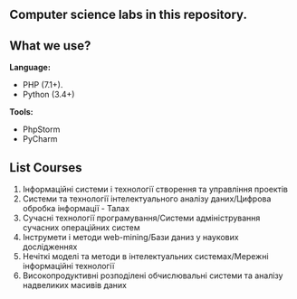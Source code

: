 Computer science labs in this repository.
-

What we use?
-
**Language:**
- PHP (7.1+).
- Python (3.4+)

**Tools:**
- PhpStorm
- PyCharm

List Courses
-
1. Інформаційні системи і технології створення та управління проектів
2. Системи та технології інтелектуального аналізу даних/Цифрова обробка інформації - Талах
3. Сучасні технології програмування/Системи адміністрування сучасних операційних систем
4. Інструмети і методи web-mining/Бази даниз у наукових дослідженнях
5. Нечіткі моделі та методи в інтелектуальних системах/Мережні інформаційні технології
6. Високопродуктивні розподілені обчислювальні системи та аналізу надвеликих масивів даних

